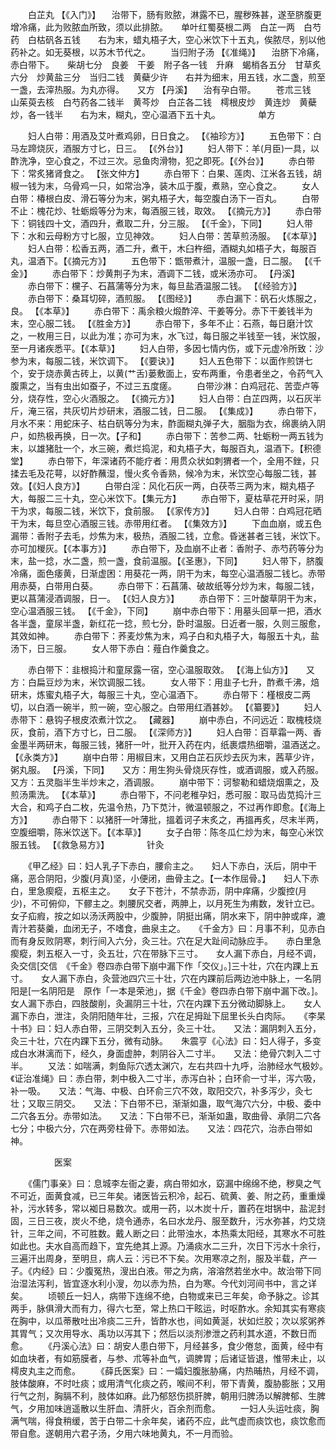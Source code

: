 <!-- { "loadSidebar": true } -->
　　白芷丸 【《入门》】 　治带下，肠有败脓，淋露不已，腥秽殊甚，遂至脐腹更增冷痛，此为败脓血所致，须以此排脓。　　单叶红蜀葵根二两　白芷一两　白芍药　白枯矾各五钱　　右为末，蜡丸梧子大，空心米饮下十五丸，俟脓尽，别以他药补之。如无葵根，以苏木节代之。
　　当归附子汤 【《准绳》】 　治脐下冷痛，赤白带下。　　柴胡七分　良姜　干姜　附子各一钱　升麻　蝎梢各五分　甘草炙　六分　炒黄盐三分　当归二钱　黄蘗少许　　右并为细末，用五钱，水二盏，煎至一盏，去滓热服。为丸亦得。　　又方 【丹溪】 　治有孕白带。
　　苍朮三钱　山茱萸去核　白芍药各二钱半　黄芩炒　白芷各二钱　樗根皮炒　黄连炒　黄蘗炒，各一钱半　　右为末，糊丸，空心温酒下五十丸。
　　　　单方

　　妇人白带：用酒及艾叶煮鸡卵，日日食之。 【《袖珍方》】
　　五色带下：白马左蹄烧灰，酒服方寸匕，日三。 【《外台》】
　　妇人带下：羊(月臣)一具，以酢洗净，空心食之，不过三次。忌鱼肉滑物，犯之即死。【《外台》】
　　赤白带下：常炙猪肾食之。 【张文仲方】
　　赤白带下：白果、莲肉、江米各五钱，胡椒一钱为末，乌骨鸡一只，如常治净，装木瓜于腹，煮熟，空心食之。
　　女人白带：椿根白皮、滑石等分为末，粥丸梧子大，每空腹白汤下一百丸。
　　白带不止：槐花炒、牡蛎煅等分为末，每酒服三钱，取效。 【《摘元方》】
　　赤白带下：铜钱四十文，酒四升，煮取二升，分三服。 【《千金》，下同】
　　妇人带下：水和云母粉方寸匕服，立见神效。
　　妇人白带：苦草煎汤服。 【《本草》】
　　妇人白带：松香五两，酒二升，煮干，木臼杵细，酒糊丸如梧子大，每服百丸，温酒下。【《摘元方》】
　　五色带下：甑带煮汁，温服一盏，日二服。 【《千金》】
　　赤白带下：炒黄荆子为末，酒调下二钱，或米汤亦可。 【丹溪】
　　赤白带下：欓子、石菖蒲等分为末，每旦盐酒温服二钱。 【《经验方》】
　　赤白带下：桑耳切碎，酒煎服。 【《图经》】
　　赤白漏下：矾石火炼服之，良。 【《本草》】
　　赤白带下：禹余粮火煅酢淬、干姜等分。赤下干姜钱半为末，空心服二钱。 【《胜金方》】
　　赤白带下，多年不止：石燕，每日磨汁饮之，一枚用三日，以此为准；亦可为末，水飞过，每日服之半钱至一钱，米饮服，至一月诸疾悉平。【《本草》】
　　妇人白带，多因七情内伤，或下元虚冷所致：沙参为末，每服二钱，米饮调下。 【《要诀》】
　　妇人五色带下：以面作煎饼七个，安于烧赤黄古砖上，以黄(艹舌)蒌敷面上，安布两重，令患者坐之，令药气入腹熏之，当有虫出如蚕子，不过三五度瘥。
　　白带沙淋：白鸡冠花、苦壶卢等分，烧存性，空心火酒服之。 【《摘元方》】
　　妇人白带：白芷四两，以石灰半斤，淹三宿，共灰切片炒研末，酒服二钱，日二服。 【《集成》】
　　赤白带下，月水不来：用蛇床子、枯白矾等分为末，酢面糊丸弹子大，胭脂为衣，绵裹纳入阴户，如热极再换，日一次。【子和】
　　赤白带下：苦参二两、牡蛎粉一两五钱为末，以雄猪肚一个，水三碗，煮烂捣泥，和丸梧子大，每服百丸，温酒下。【积德堂】
　　赤白带下，年深诸药不能疗者：用贯众状如刺猬者一个，全用不銼，只揉去毛及花萼，以好酢蘸湿，慢火炙令香熟，候冷为末，米饮空心每服二钱，甚效。【《妇人良方》】
　　白带白淫：风化石灰一两，白茯苓三两为末，糊丸梧子大，每服二三十丸，空心米饮下。【集元方】
　　赤白带下，夏枯草花开时采，阴干为求，每服二钱，米饮下，食前服。 【《家传方》】
　　妇人白带：白鸡冠花晒干为末，每旦空心酒服三钱。赤带用红者。 【《集效方》】
　　下血血崩，或五色漏带：香附子去毛，炒焦为末，极热，酒服二钱，立愈。昏迷甚者三钱，米饮下。亦可加椶灰。【《本事方》】
　　赤白带下，及血崩不止者：香附子、赤芍药等分为末，盐一捻，水二盏，煎一盏，食前温服。【《圣惠》，下同】
　　妇人带下，脐腹冷痛，面色痿黄，日渐虚困：用葵花一两，阴干为末，每空心温酒服二钱匕。赤带用赤葵，白带用白葵。
　　赤白带下：石菖蒲、破故纸等分炒为末，每服二钱，更以菖蒲浸酒调服，日一。 【《妇人良方》】
　　赤白带下：三叶酸草阴干为末，空心温酒服三钱。 【《千金》，下同】
　　崩中赤白带下：用墓头回草一把，酒水各半盏，童尿半盏，新红花一捻，煎七分，卧时温服。日近者一服，久则三服愈，其效如神。
　　赤白带下：荞麦炒焦为末，鸡子白和丸梧子大，每服五十丸，盐汤下，日三服。
　　女人带下赤白：薤白作羹食之。

　　赤白带下：韭根捣汁和童尿露一宿，空心温服取效。 【《海上仙方》】　　又方：白扁豆炒为末，米饮调服二钱。
　　女人带下：用韭子七升，酢煮千沸，焙研末，炼蜜丸梧子大，每服三十丸，空心温酒下。
　　赤白带下：槿根皮二两切，以白酒一碗半，煎一碗，空心服之。白带用红酒甚妙。 【《纂要》】
　　妇人赤带下：悬钩子根皮浓煮汁饮之。 【藏器】
　　崩中赤白，不问远近：取槐枝烧灰，食前，酒下方寸匕，日二服。 【《深师方》】
　　妇人白带：百草霜一两、香金墨半两研末，每服三钱，猪肝一叶，批开入药在内，纸裹煨热细嚼，温酒送之。【《永类方》】
　　崩中白带：用椒目末，又用白芷石灰炒去灰为末，茜草少许，粥丸服。 【丹溪，下同】　　又方：用生狗头骨烧灰存性，或酒调服，或入药服。　　又方：五灵脂半生半炒末之，酒调服。
　　崩中带下：诃黎勒和蜡烧烟熏之，及煎汤熏洗。 【《本草》】
　　赤白带下，不问老稚孕妇，悉可服：取马齿苋捣汁三大合，和鸡子白二枚，先温令热，乃下苋汁，微温顿服之，不过再作即愈。【《海上方》】
　　赤白带下：以猪肝一叶薄批，搵着诃子末炙之，再搵再炙，尽末半两，空腹细嚼，陈米饮送下。【《本草》】
　　女子白带：陈冬瓜仁炒为末，每空心米饮服五钱。 【《救急易方》】
　　　　针灸

　　《甲乙经》曰：妇人乳子下赤白，腰俞主之。　　妇人下赤白，沃后，阴中干痛，恶合阴阳，少腹(月真)坚，小便闭，曲骨主之。【一本作屈骨。】　　妇人下赤白，里急瘈瘲，五枢主之。　　女子下苍汁，不禁赤沥，阴中痒痛，少腹控(月少)，不可俯仰，下髎主之。刺腰尻交者，两胂上，以月死生为痏数，发针立已。　　女子疝瘕，按之如以汤沃两股中，少腹肿，阴挺出痛，阴水来下，阴中肿或痒，漉青汁若葵羹，血闭无子，不嗜食，曲泉主之。　　《千金方》曰：月事不利，见赤白而有身反败阴寒，刺行间入六分，灸三壮。穴在足大趾间动脉应手。　　赤白里急瘈瘲，刺五枢入一寸，灸五壮，穴在带脉下三寸。　　女人漏下赤白，月经不调，灸交信[交信　《千金》卷四赤白带下崩中漏下作「交仪」。]三十壮，穴在内踝上五寸。　　女人漏下赤白，灸营池四穴三十壮，穴在内踝前后两边池中脉上，一名阴阳是[一名阴阳是　原作「一本是荣池」，据《千金》卷四赤白带下崩中漏下改。]。　　女人漏下赤白，四肢酸削，灸漏阴三十壮，穴在内踝下五分微动脚脉上。　　女人漏下赤白，泄注，灸阴阳随年壮，三报，穴在足拇趾下屈里长头白肉际。　　《李杲十书》曰：妇人赤白带，三阴交刺入五分，灸三十壮。　　又法：漏阴刺入五分，灸三十壮，穴在内踝下五分，微有动脉。　　朱震亨《心法》曰：妇人得子，多变成白水淋漓而下，经久，身面虚肿，刺阴谷入二寸半。　　又法：绝骨穴刺入二寸半。
　　又法：如喘满，刺鱼际穴透太渊穴，左右共四十九呼，治肺经水气极妙。　　《证治准绳》曰：赤白带，刺中极入二寸半，赤泻白补；白环俞一寸半，泻六吸，补一吸。　　又法：气海、中极、白环俞三穴不效，取阳交穴，补多泻少，灸七壮；又取三阴交。　　又法：下白带不已，渐渐如蛊，取气海穴六分，中极、委中二穴各五分。赤带如法。　　又法：下白带不已，渐渐如蛊，取曲骨、承阴二穴各七分；中极六分，穴在两旁柱骨下。赤带如法。　　又法：四花穴，治赤白带如神。

　　　　　医案

　　《儒门事亲》曰：息城李左衙之妻，病白带如水，窈漏中绵绵不绝，秽臭之气不可近，面黄食减，已三年矣。诸医皆云积冷，起石、硫黄、姜、附之药，重重燥补，污水转多，常以袽日易数次。或用一药，以木炭十斤，置药在坩锅中，盐泥封固，三日三夜，炭火不绝，烧令通赤，名曰水龙丹、服至数升，污水弥甚，灼艾烧针，三年之间，不可胜数。戴人断之曰：此带浊水，本热乘太阳经，其寒水不可胜如此也。夫水自高而趋下，宜先绝其上源。乃涌痰水二三升，次日下污水十余行，三遍汗出周身，至明旦，病人云：污已不下矣。次用寒凉之剂，服及半载，产一子。《内经》曰：少腹冤热，溲出白液。带之为病，溶溶然若坐水中。故治带下同治湿法泻利，皆宜逐水利小溲，勿以赤为热，白为寒。今代刘河间书中，言之详矣。
　　顷顿丘一妇人，病带下连绵不绝，白物或来已三年矣，命予脉之。诊其两手，脉俱滑大而有力，得六七至，常上热口干眩运，时呕酢水。余知其实有寒痰在胸中，以瓜蒂散吐出冷痰二三升，皆酢水也，间如黄涎，状如烂胶；次以浆粥养其胃气；又次用导水、禹功以泻其下；然后以淡剂渗泄之药利其水道，不数日而愈。
　　《丹溪心法》曰：胡安人患白带下，月经甚多，食少倦怠，面黄，经中有如血块者，有如筋膜者，与参、朮等补血气，调脾胃；后诸证皆退，惟带未止，以樗皮丸主之而愈。
　　《薛氏医案》曰：一孀妇腹胀胁痛，内热晡热，月经不调，肢体酸麻，不时吐痰；或用清气化痰之药，喉间不利，带下青黄，腹胁膨胀；又用行气之剂，胸膈不利，肢体如麻。此乃郁怒伤损肝脾，朝用归脾汤以解脾郁、生脾气，夕用加味逍遥散以生肝血、清肝火，百余剂而愈。
　　一妇人头运吐痰，胸满气喘，得食稍缓，苦于白带二十余年矣，诸药不应，此气虚而痰饮也，痰饮愈而带自愈。遂朝用六君子汤，夕用六味地黄丸，不一月而验。
